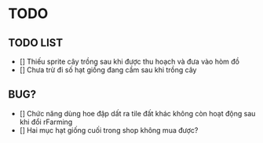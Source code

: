 # TODO 

## TODO LIST 
- [] Thiếu sprite cây trồng sau khi được thu hoạch và đưa vào hòm đồ 
- [] Chưa trừ đi số hạt giống đang cầm sau khi trồng cây 

## BUG?
- [] Chức năng dùng hoe đập dất ra tile đất khác không còn hoạt động sau khi đổi rFarming
- [] Hai mục hạt giống cuối trong shop không mua được?